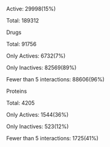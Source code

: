 Active: 29998(15%)

Total: 189312



Drugs

Total: 91756

Only Actives: 6732(7%)

Only Inactives: 82569(89%)

Fewer than 5 interactions: 88606(96%)



Proteins

Total: 4205

Only Actives: 1544(36%)

Only Inactives: 523(12%)

Fewer than 5 interactions: 1725(41%)


